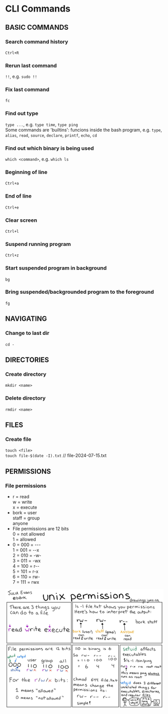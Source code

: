 # CLI Commands

## BASIC COMMANDS

### Search command history

`Ctrl+R`

### Rerun last command

`!!`, e.g. `sudo !!`

### Fix last command

`fc`

### Find out type

`type ...`, e.g. `type time`, `type ping`  
Some commands are 'builtins': funcions inside the bash program, e.g. `type`, `alias`, `read`, `source`, `declare`, `printf`, `echo`, `cd`

### Find out which binary is being used

`which <command>`, e.g. `which ls`

### Beginning of line

`Ctrl+a`

### End of line

`Ctrl+e`

### Clear screen

`Ctrl+l`

### Suspend running program

`Ctrl+z`

### Start suspended program in background

`bg`

### Bring suspended/backgrounded program to the foreground

`fg`

## NAVIGATING

### Change to last dir

`cd -`

## DIRECTORIES

### Create directory

`mkdir <name>`

### Delete directory

`rmdir <name>`

## FILES

### Create file

`touch <file>`  
`touch file-$(date -I).txt` // file-2024-07-15.txt

## PERMISSIONS

### File permissions

- r = read  
  w = write  
  x = execute
- bork = user  
  staff = group  
  anyone
- File permissions are 12 bits  
  0 = not allowed  
  1 = allowed
- 0 = 000 = ---  
  1 = 001 = --x  
  2 = 010 = -w-  
  3 = 011 = -wx  
  4 = 100 = r--  
  5 = 101 = r-x  
  6 = 110 = rw-  
  7 = 111 = rwx

![alt text](images/4_unix_permissions.jpg)
